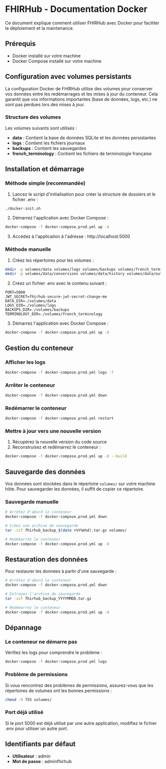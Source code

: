 # FHIRHub - Documentation Docker

Ce document explique comment utiliser FHIRHub avec Docker pour faciliter le déploiement et la maintenance.

## Prérequis

- Docker installé sur votre machine
- Docker Compose installé sur votre machine

## Configuration avec volumes persistants

La configuration Docker de FHIRHub utilise des volumes pour conserver vos données entre les redémarrages et les mises à jour du conteneur. Cela garantit que vos informations importantes (base de données, logs, etc.) ne sont pas perdues lors des mises à jour.

### Structure des volumes

Les volumes suivants sont utilisés :

- **data** : Contient la base de données SQLite et les données persistantes
- **logs** : Contient les fichiers journaux
- **backups** : Contient les sauvegardes
- **french_terminology** : Contient les fichiers de terminologie française

## Installation et démarrage

### Méthode simple (recommandée)

1. Lancez le script d'initialisation pour créer la structure de dossiers et le fichier .env :

```bash
./docker-init.sh
```

2. Démarrez l'application avec Docker Compose :

```bash
docker-compose -f docker-compose.prod.yml up -d
```

3. Accédez à l'application à l'adresse : http://localhost:5000

### Méthode manuelle

1. Créez les répertoires pour les volumes :

```bash
mkdir -p volumes/data volumes/logs volumes/backups volumes/french_terminology
mkdir -p volumes/data/conversions volumes/data/history volumes/data/outputs volumes/data/test
```

2. Créez un fichier .env avec le contenu suivant :

```
PORT=5000
JWT_SECRET=fhirhub-secure-jwt-secret-change-me
DATA_DIR=./volumes/data
LOGS_DIR=./volumes/logs
BACKUPS_DIR=./volumes/backups
TERMINOLOGY_DIR=./volumes/french_terminology
```

3. Démarrez l'application avec Docker Compose :

```bash
docker-compose -f docker-compose.prod.yml up -d
```

## Gestion du conteneur

### Afficher les logs

```bash
docker-compose -f docker-compose.prod.yml logs -f
```

### Arrêter le conteneur

```bash
docker-compose -f docker-compose.prod.yml down
```

### Redémarrer le conteneur

```bash
docker-compose -f docker-compose.prod.yml restart
```

### Mettre à jour vers une nouvelle version

1. Récupérez la nouvelle version du code source
2. Reconstruisez et redémarrez le conteneur :

```bash
docker-compose -f docker-compose.prod.yml up -d --build
```

## Sauvegarde des données

Vos données sont stockées dans le répertoire `volumes/` sur votre machine hôte. Pour sauvegarder les données, il suffit de copier ce répertoire.

### Sauvegarde manuelle

```bash
# Arrêtez d'abord le conteneur
docker-compose -f docker-compose.prod.yml down

# Créez une archive de sauvegarde
tar -czf fhirhub_backup_$(date +%Y%m%d).tar.gz volumes/

# Redémarrez le conteneur
docker-compose -f docker-compose.prod.yml up -d
```

## Restauration des données

Pour restaurer les données à partir d'une sauvegarde :

```bash
# Arrêtez d'abord le conteneur
docker-compose -f docker-compose.prod.yml down

# Extrayez l'archive de sauvegarde
tar -xzf fhirhub_backup_YYYYMMDD.tar.gz

# Redémarrez le conteneur
docker-compose -f docker-compose.prod.yml up -d
```

## Dépannage

### Le conteneur ne démarre pas

Vérifiez les logs pour comprendre le problème :

```bash
docker-compose -f docker-compose.prod.yml logs
```

### Problème de permissions

Si vous rencontrez des problèmes de permissions, assurez-vous que les répertoires de volumes ont les bonnes permissions :

```bash
chmod -R 755 volumes/
```

### Port déjà utilisé

Si le port 5000 est déjà utilisé par une autre application, modifiez le fichier .env pour utiliser un autre port.

## Identifiants par défaut

- **Utilisateur** : admin
- **Mot de passe** : adminfhirhub
